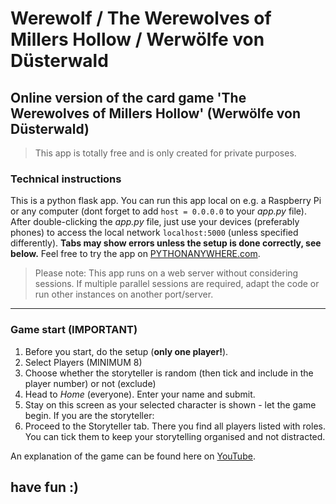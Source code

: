 # Werewolf / The Werewolves of Millers Hollow / Werwölfe von Düsterwald
## Online version of the card game 'The Werewolves of Millers Hollow' (Werwölfe von Düsterwald)

> This app is totally free and is only created for private purposes.

### Technical instructions
This is a python flask app. You can run this app local on e.g. a Raspberry Pi or any computer (dont forget to add `host = 0.0.0.0` to your *app.py* file). After double-clicking the *app.py* file, just use your devices (preferably phones) to access the local network `localhost:5000` (unless specified differently). **Tabs may show errors unless the setup is done correctly, see below.**
Feel free to try the app on  <a href="https://iconicious.pythonanywhere.com">PYTHONANYWHERE.com<a/>.
> Please note: This app runs on a web server without considering sessions. If multiple parallel sessions are required, adapt the code or run other instances on another port/server.
***
### Game start (IMPORTANT)
1. Before you start, do the setup (**only one player!**).
  1. Select Players (MINIMUM 8)
  2. Choose whether the storyteller is random (then tick and include in the player number) or not (exclude)
2. Head to *Home* (everyone). Enter your name and submit.
3. Stay on this screen as your selected character is shown - let the game begin. If you are the storyteller:
4. Proceed to the Storyteller tab. There you find all players listed with roles. You can tick them to keep your storytelling organised and not distracted.


An explanation of the game can be found here on <a href="https://www.youtube.com/watch?v=DdTRYEUYod4">YouTube<a/>.


## have fun :)
